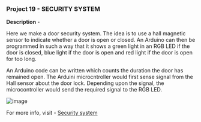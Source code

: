 ### Project 19 - SECURITY SYSTEM

__Description__ -

Here we make a door security system. The idea is to use a hall magnetic sensor to indicate whether a door is open or closed. An Arduino can then be programmed in such a way that it shows a green light in an RGB LED if the door is closed, blue light if the door is open and red light if the door is open for too long. 

An Arduino code can be written which counts the duration the door has remained open. The Arduini microcntroller would first sense signal from the Hall sensor about the door lock. Depending upon the signal, the microcontroller would send the required signal to the RGB LED.

![image](https://cdn.instructables.com/F5F/TNQH/JFX0CVBK/F5FTNQHJFX0CVBK.LARGE.jpg?auto=webp&width=1024&height=1024&fit=bounds)

For more info, visit - [Security system](https://www.instructables.com/id/EAL-Embedded-Security-System/)
